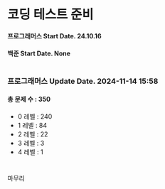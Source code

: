 # 코딩 테스트 준비

#### 프로그래머스 Start Date. 24.10.16
#### 백준 Start Date. None

# 
### 프로그래머스 Update Date. 2024-11-14 15:58
#### 총 문제 수 : 350
- 0 레벨 : 240
- 1 레벨 : 84
- 2 레벨 : 22
- 3 레벨 : 3
- 4 레벨 : 1

# 
마무리

# 
